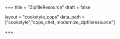 +++
title = "ZipfileResource"
draft = false

layout = "cookstyle_cops"
data_path = ["cookstyle","cops_chef_modernize_zipfileresource"]

+++

<!-- The content of this page is automatically generated from the
cops_chef_modernize_zipfileresource.yml file in github.com/chef/cookstyle/blob/main/docs-chef-io/data/cookstyle/. -->
